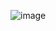![image](https://user-images.githubusercontent.com/47417670/114418606-96b32300-9baa-11eb-9074-741ed744ad5f.png)

